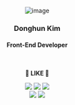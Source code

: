 <div align="center">
 
![image](https://github.com/donghun-k/donghun-k/assets/60064471/bb140f1c-6da1-4706-8e5d-80b6ad6e96b8)


### Donghun Kim
#### Front-End Developer

<br/>

__🖤 LIKE 🖤__

<img src="https://img.shields.io/badge/TypeScript-000000?style=plastic&logo=typescript&logoColor=white"/>
<img src="https://img.shields.io/badge/React-000000?style=plastic&logo=react&logoColor=white"/>
<img src="https://img.shields.io/badge/Next.js-000000?style=plastic&logo=next.js&logoColor=white"/>
<br/>
<img src="https://img.shields.io/badge/Tailwind CSS-000000?style=plastic&logo=tailwind css&logoColor=white"/>
<img src="https://img.shields.io/badge/shadcn/ui-000000?style=plastic&logo=shadcn/ui&logoColor=white"/>

</div>
